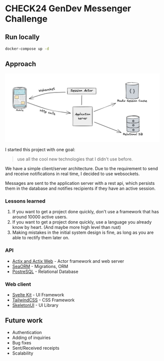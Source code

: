 # CHECK24 GenDev Messenger Challenge

## Run locally

```bash
docker-compose up -d
```

## Approach

![System Design](assets/system_design.png)

I started this project with one goal:

> use all the cool new technologies that I didn't use before.

We have a simple client/server architecture.
Due to the requirement to send and receive notifications in real time, I decided to use websockets.

Messages are sent to the application server with a rest api,
which persists them in the database and notifies recipients if they have an active session.

### Lessons learned

1. If you want to get a project done quickly, don't use a framework that has around 10000 active users.
1. If you want to get a project done quickly, use a language you already know by heart. (And maybe more high level than rust)
1. Making mistakes in the initial system design is fine, as long as you are able to rectify them later on.

### API

- [Actix and Actix Web](https://actix.rs/) - Actor framework and web server
- [SeaORM](https://www.sea-ql.org/SeaORM/) - Migrations, ORM
- [PostreSQL](https://www.postgresql.org/) - Relational Database

### Web client

- [Svelte Kit](https://kit.svelte.dev/) - UI Framework
- [TailwindCSS](https://tailwindcss.com/) - CSS Framework
- [SkeletonUI](https://www.skeleton.dev/) - UI Library

## Future work

- Authentication
- Adding of inquiries
- Bug fixes
- Sent/Received receipts
- Scalability
